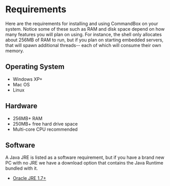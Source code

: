 # Requirements

Here are the requirements for installing and using CommandBox on your system. Notice some of these such as RAM and disk space depend on how many features you will plan on using. For instance, the shell only allocates about 256MB of RAM to run, but if you plan on starting embedded servers, that will spawn additional threads-- each of which will consume their own memory.

## Operating System

* Windows XP+
* Mac OS
* Linux

## Hardware
* 256MB+ RAM
* 250MB+ free hard drive space
* Multi-core CPU recommended

## Software
A Java JRE is listed as a software requirement, but if you have a brand new PC with no JRE we have a download option that contains the Java Runtime bundled with it.

* [Oracle JRE 1.7+](http://www.oracle.com/technetwork/java/javase/downloads/index.html)